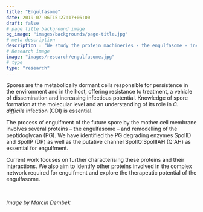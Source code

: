 ```yaml
---
title: "Engulfasome"
date: 2019-07-06T15:27:17+06:00
draft: false
# page title background image
bg_image: "images/backgrounds/page-title.jpg"
# meta description
description : "We study the protein machineries - the engulfasome - involved in early stages of spore formation in *C. difficile*"
# Research image
image: "images/research/engulfasome.jpg"
# type
type: "research"
---
```


Spores are the metabolically dormant cells responsible for persistence in the environment and in the host, offering resistance to treatment, a vehicle of dissemination and increasing infectious potential.
Knowledge of spore formation at the molecular level and an understanding of its role in *C. difficile* infection (CDI) is essential.

The process of engulfment of the future spore by the mother cell membrane involves several proteins – the engulfasome – and remodelling of the peptidoglycan (PG). We have identified the PG degrading enzymes SpoIID and SpoIIP (DP) as well as the putative channel SpoIIQ:SpoIIIAH (Q:AH) as essential for engulfment.

Current work focuses on further characterising these proteins and their interactions. We also aim to identify other proteins involved in the complex network required for engulfment and explore the therapeutic potential of the engulfasome.

&nbsp;

*Image by Marcin Dembek*
